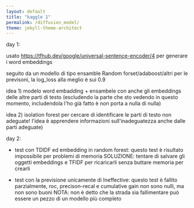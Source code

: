 ```yaml
---
layout: default
title: "kaggle 1"
permalink: /diffusion_model/
theme: jekyll-theme-architect
---
```


day 1:

usato https://tfhub.dev/google/universal-sentence-encoder/4 per generare i word embeddings

seguito da un modello di tipo ensamble Random forset/adaboost/altri per le previsoni, la log_loss alla meglio è sui 0.9

idea 1)  modelo word embadding + ensambele con anche gli embeddings delle altre parti di testo (escludendo la parte che sto vedendo in questo momento, includendola l'ho già fatto è 
non porta a nulla di nulla)

idea 2) isolation forest per cercare di identificare le parti di testo non adeguate! l'idea è apprendere informazioni sull'inadeguatezza anche dalle parti adeguate)

day 2:

- test con TDIDF ed embedding in random forest: 
    questo test è risultato impossibile per problemi di memoria 
    SOLUZIONE: tentare di salvare gli oggetti embeddings e TFIDF per ricaricarli senza buttare memoria per crearli
    
- test con la previsione unicamente di Ineffective:
  questo test è fallito parzialmente, roc, precison-recal e cumulative gain non sono nulli, ma non sono buoni
  NOTA: non è detto che la strada sia fallimentare può essere un pezzo di un modello più completo

